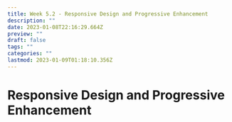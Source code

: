 ```yaml
---
title: Week 5.2 - Responsive Design and Progressive Enhancement
description: ""
date: 2023-01-08T22:16:29.664Z
preview: ""
draft: false
tags: ""
categories: ""
lastmod: 2023-01-09T01:18:10.356Z
---
```

# Responsive Design and Progressive Enhancement